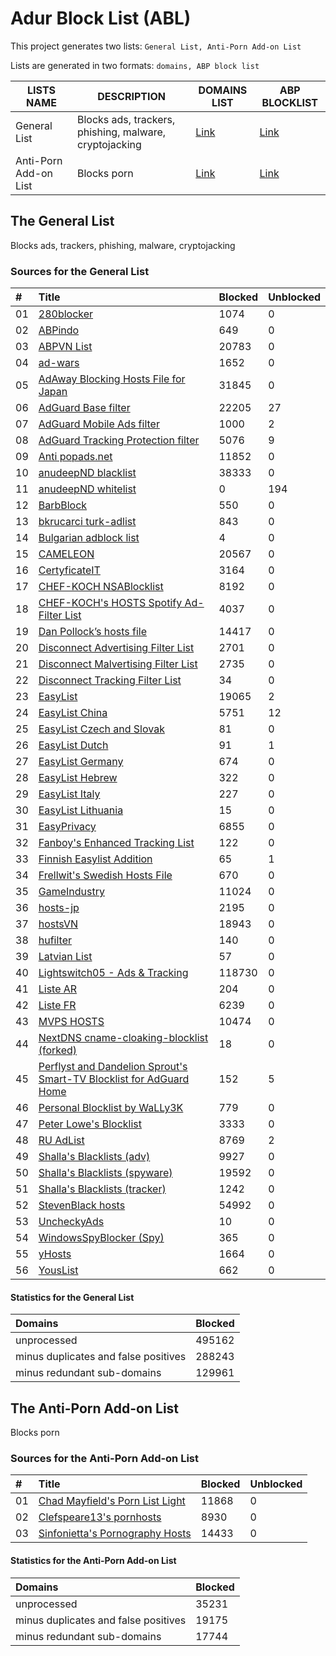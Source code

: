 
# Adur Block List (ABL)
This project generates two lists: `General List, Anti-Porn Add-on List`

Lists are generated in two formats: `domains, ABP block list`

|         LISTS NAME        |                      DESCRIPTION                       |                                  DOMAINS LIST                                  |                                  ABP BLOCKLIST                                   |
| ------------------------- | ------------------------------------------------------ | ------------------------------------------------------------------------------ | -------------------------------------------------------------------------------- |
|        General List       | Blocks ads, trackers, phishing, malware, cryptojacking | [Link](https://github.com/arapurayil/ABL/raw/master/lists/general/domains.txt) | [Link](https://github.com/arapurayil/ABL/raw/master/lists/general/blocklist.txt) |
|   Anti-Porn Add-on List   |                      Blocks porn                       |  [Link](https://github.com/arapurayil/ABL/raw/master/lists/porn/domains.txt)   |  [Link](https://github.com/arapurayil/ABL/raw/master/lists/porn/blocklist.txt)   |

## The General List

Blocks ads, trackers, phishing, malware, cryptojacking

### Sources for the General List

| #    | Title                                                                                                                                          | Blocked  | Unblocked |
| :--- | :--------------------------------------------------------------------------------------------------------------------------------------------- | :------- | :-------- |
| 01   | [280blocker](https://280blocker.net/files/280blocker_domain.txt)                                                                               | 1074     | 0         |
| 02   | [ABPindo](https://raw.githubusercontent.com/ABPindo/indonesianadblockrules/master/subscriptions/abpindo.txt)                                   | 649      | 0         |
| 03   | [ABPVN List](https://abpvn.com/android/abpvn.txt)                                                                                              | 20783    | 0         |
| 04   | [ad-wars](https://raw.githubusercontent.com/jdlingyu/ad-wars/master/hosts)                                                                     | 1652     | 0         |
| 05   | [AdAway Blocking Hosts File for Japan](https://raw.githubusercontent.com/logroid/adaway-hosts/master/hosts_no_white.txt)                       | 31845    | 0         |
| 06   | [AdGuard Base filter](https://filters.adtidy.org/extension/chromium/filters/2.txt)                                                             | 22205    | 27        |
| 07   | [AdGuard Mobile Ads filter](https://filters.adtidy.org/extension/chromium/filters/11.txt)                                                      | 1000     | 2         |
| 08   | [AdGuard Tracking Protection filter](https://filters.adtidy.org/extension/chromium/filters/3.txt)                                              | 5076     | 9         |
| 09   | [Anti popads.net](https://raw.githubusercontent.com/Yhonay/antipopads/master/popads.txt)                                                       | 11852    | 0         |
| 10   | [anudeepND blacklist](https://raw.githubusercontent.com/anudeepND/blacklist/master/adservers.txt)                                              | 38333    | 0         |
| 11   | [anudeepND whitelist](https://raw.githubusercontent.com/anudeepND/whitelist/master/domains/whitelist.txt)                                      | 0        | 194       |
| 12   | [BarbBlock](https://ssl.bblck.me/blacklists/hosts-file.txt)                                                                                    | 550      | 0         |
| 13   | [bkrucarci turk-adlist](https://raw.githubusercontent.com/bkrucarci/turk-adlist/master/hosts)                                                  | 843      | 0         |
| 14   | [Bulgarian adblock list](https://stanev.org/abp/adblock_bg.txt)                                                                                | 4        | 0         |
| 15   | [CAMELEON](http://sysctl.org/cameleon/hosts)                                                                                                   | 20567    | 0         |
| 16   | [CertyficateIT](https://raw.githubusercontent.com/MajkiIT/polish-ads-filter/master/polish-pihole-filters/hostfile.txt)                         | 3164     | 0         |
| 17   | [CHEF-KOCH NSABlocklist](https://github.com/CHEF-KOCH/NSABlocklist/raw/master/HOSTS/HOSTS)                                                     | 8192     | 0         |
| 18   | [CHEF-KOCH's HOSTS Spotify Ad-Filter List](https://raw.githubusercontent.com/CHEF-KOCH/Spotify-Ad-free/master/filters/Spotify-HOSTS.txt)       | 4037     | 0         |
| 19   | [Dan Pollock’s hosts file](https://someonewhocares.org/hosts/hosts)                                                                            | 14417    | 0         |
| 20   | [Disconnect Advertising Filter List](https://s3.amazonaws.com/lists.disconnect.me/simple_ad.txt)                                               | 2701     | 0         |
| 21   | [Disconnect Malvertising Filter List](https://s3.amazonaws.com/lists.disconnect.me/simple_malvertising.txt)                                    | 2735     | 0         |
| 22   | [Disconnect Tracking Filter List](https://s3.amazonaws.com/lists.disconnect.me/simple_tracking.txt)                                            | 34       | 0         |
| 23   | [EasyList](https://easylist.to/easylist/easylist.txt)                                                                                          | 19065    | 2         |
| 24   | [EasyList China](https://easylist-downloads.adblockplus.org/easylistchina.txt)                                                                 | 5751     | 12        |
| 25   | [EasyList Czech and Slovak](https://raw.githubusercontent.com/tomasko126/easylistczechandslovak/master/filters.txt)                            | 81       | 0         |
| 26   | [EasyList Dutch](https://easylist-downloads.adblockplus.org/easylistdutch.txt)                                                                 | 91       | 1         |
| 27   | [EasyList Germany](https://easylist.to/easylistgermany/easylistgermany.txt)                                                                    | 674      | 0         |
| 28   | [EasyList Hebrew](https://raw.githubusercontent.com/easylist/EasyListHebrew/master/EasyListHebrew.txt)                                         | 322      | 0         |
| 29   | [EasyList Italy](https://easylist-downloads.adblockplus.org/easylistitaly.txt)                                                                 | 227      | 0         |
| 30   | [EasyList Lithuania](https://raw.githubusercontent.com/EasyList-Lithuania/easylist_lithuania/master/easylistlithuania.txt)                     | 15       | 0         |
| 31   | [EasyPrivacy](https://easylist.to/easylist/easyprivacy.txt)                                                                                    | 6855     | 0         |
| 32   | [Fanboy's Enhanced Tracking List](https://fanboy.co.nz/enhancedstats.txt)                                                                      | 122      | 0         |
| 33   | [Finnish Easylist Addition](https://raw.githubusercontent.com/finnish-easylist-addition/finnish-easylist-addition/master/Finland_adb.txt)      | 65       | 1         |
| 34   | [Frellwit's Swedish Hosts File](https://raw.githubusercontent.com/lassekongo83/Frellwits-filter-lists/master/Frellwits-Swedish-Hosts-File.txt) | 670      | 0         |
| 35   | [GameIndustry](https://www.gameindustry.eu/files/hosts.txt)                                                                                    | 11024    | 0         |
| 36   | [hosts-jp](https://raw.githubusercontent.com/tiuxo/hosts/master/ads)                                                                           | 2195     | 0         |
| 37   | [hostsVN](https://raw.githubusercontent.com/bigdargon/hostsVN/master/hosts)                                                                    | 18943    | 0         |
| 38   | [hufilter](https://raw.githubusercontent.com/hufilter/hufilter/master/hufilter.txt)                                                            | 140      | 0         |
| 39   | [Latvian List](https://notabug.org/latvian-list/adblock-latvian/raw/master/lists/latvian-list.txt)                                             | 57       | 0         |
| 40   | [Lightswitch05 - Ads & Tracking](https://raw.githubusercontent.com/lightswitch05/hosts/master/ads-and-tracking-extended.txt)                   | 118730   | 0         |
| 41   | [Liste AR](https://easylist-downloads.adblockplus.org/Liste_AR.txt)                                                                            | 204      | 0         |
| 42   | [Liste FR](https://easylist-downloads.adblockplus.org/liste_fr.txt)                                                                            | 6239     | 0         |
| 43   | [MVPS HOSTS](http://winhelp2002.mvps.org/hosts.txt)                                                                                            | 10474    | 0         |
| 44   | [NextDNS cname-cloaking-blocklist (forked)](https://github.com/arapurayil/cname-cloaking-blocklist/raw/master/domains)                         | 18       | 0         |
| 45   | [Perflyst and Dandelion Sprout's Smart-TV Blocklist for AdGuard Home](https://github.com/Perflyst/PiHoleBlocklist/raw/master/SmartTV-AGH.txt)  | 152      | 5         |
| 46   | [Personal Blocklist by WaLLy3K](https://v.firebog.net/hosts/static/w3kbl.txt)                                                                  | 779      | 0         |
| 47   | [Peter Lowe's Blocklist](https://pgl.yoyo.org/adservers/serverlist.php?hostformat=adblockplus&showintro=1&mimetype=plaintext)                  | 3333     | 0         |
| 48   | [RU AdList](https://easylist-downloads.adblockplus.org/advblock.txt)                                                                           | 8769     | 2         |
| 49   | [Shalla's Blacklists (adv)](https://raw.githubusercontent.com/cbuijs/shallalist/master/adv/domains)                                            | 9927     | 0         |
| 50   | [Shalla's Blacklists (spyware)](https://raw.githubusercontent.com/cbuijs/shallalist/master/spyware/domains)                                    | 19592    | 0         |
| 51   | [Shalla's Blacklists (tracker)](https://raw.githubusercontent.com/cbuijs/shallalist/master/tracker/domains)                                    | 1242     | 0         |
| 52   | [StevenBlack hosts](https://raw.githubusercontent.com/StevenBlack/hosts/master/hosts)                                                          | 54992    | 0         |
| 53   | [UncheckyAds](https://raw.githubusercontent.com/FadeMind/hosts.extras/master/UncheckyAds/hosts)                                                | 10       | 0         |
| 54   | [WindowsSpyBlocker (Spy)](https://raw.githubusercontent.com/crazy-max/WindowsSpyBlocker/master/data/hosts/spy.txt)                             | 365      | 0         |
| 55   | [yHosts](https://raw.githubusercontent.com/vokins/yhosts/master/yhosts.txt)                                                                    | 1664     | 0         |
| 56   | [YousList](https://raw.githubusercontent.com/yous/YousList/master/hosts.txt)                                                                   | 662      | 0         |

#### Statistics for the General List

| Domains                                  | Blocked  |
| :--------------------------------------- | :------- |
| unprocessed                              | 495162   |
| minus duplicates and false positives     | 288243   |
| minus redundant sub-domains              | 129961   |

## The Anti-Porn Add-on List

Blocks porn

### Sources for the Anti-Porn Add-on List

| #    | Title                                                                                                                                            | Blocked | Unblocked |
| :--- | :----------------------------------------------------------------------------------------------------------------------------------------------- | :------ | :-------- |
| 01   | [Chad Mayfield's Porn List Light](https://raw.githubusercontent.com/chadmayfield/my-pihole-blocklists/master/lists/pi_blocklist_porn_top1m.list) | 11868   | 0         |
| 02   | [Clefspeare13's pornhosts](https://raw.githubusercontent.com/Clefspeare13/pornhosts/master/0.0.0.0/hosts)                                        | 8930    | 0         |
| 03   | [Sinfonietta's Pornography Hosts](https://raw.githubusercontent.com/Sinfonietta/hostfiles/master/pornography-hosts)                              | 14433   | 0         |

#### Statistics for the Anti-Porn Add-on List

| Domains                                  | Blocked |
| :--------------------------------------- | :------ |
| unprocessed                              | 35231   |
| minus duplicates and false positives     | 19175   |
| minus redundant sub-domains              | 17744   |
